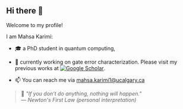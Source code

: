 ## Hi there 👋

Welcome to my profile!

I am Mahsa Karimi:
- 🎓 a PhD student in quantum computing,
- 🔭 currently working on gate error characterization. Please visit my previous works at [![Google Scholar](https://img.shields.io/badge/Google%20Scholar-Profile-blue)](https://scholar.google.com/citations?user=ViUxcPAAAAAJ&hl=en).

- 📫 You can reach me via [mahsa.karimi1@ucalgary.ca](mailto:mahsa.karimi1@ucalgary.ca) 

> 🧠 *"If you don't do anything, nothing will happen."*  
> — *Newton's First Law (personal interpretation)*

